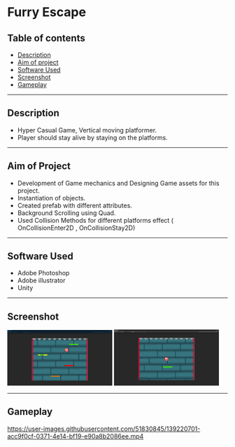 # Furry Escape

## Table of contents
* [Description](#Description)
* [Aim of project](#Aim-of-project)
* [Software Used](#Software-used)
* [Screenshot](#screenshot)
* [Gameplay](#Gameplay)

------------------------------------------------------------------------------------------------------
 ## Description
- Hyper Casual Game, Vertical moving platformer.
- Player should stay alive by staying on the platforms.

------------------------------------------------------------------------------------------------------
 ## Aim of Project
- Development of Game mechanics and Designing Game assets for this project.
- Instantiation of objects.
- Created prefab with different attributes.
- Background Scrolling using Quad.
- Used Collision Methods for different platforms effect ( OnCollisionEnter2D , OnCollisionStay2D)

------------------------------------------------------------------------------------------------------
## Software Used
- Adobe Photoshop
- Adobe illustrator
- Unity

------------------------------------------------------------------------------------------------------
## Screenshot
<img src="https://github.com/gauravk908567/HyperCasual/blob/main/Gameplay_Screen.png" width="240"> 
<img src="https://github.com/gauravk908567/HyperCasual/blob/main/Home_screen.png" width="240"> 

------------------------------------------------------------------------------------------------------
## Gameplay

https://user-images.githubusercontent.com/51830845/139220701-acc9f0cf-0371-4e14-bf19-e90a8b2086ee.mp4


